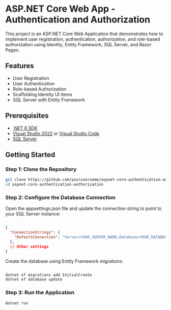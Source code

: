 # ASP.NET Core Web App - Authentication and Authorization

This project is an ASP.NET Core Web Application that demonstrates how to implement user registration, authentication, authorization, and role-based authorization using Identity, Entity Framework, SQL Server, and Razor Pages.

## Features

- User Registration
- User Authentication
- Role-based Authorization
- Scaffolding Identity UI items
- SQL Server with Entity Framework

## Prerequisites

- [.NET 6 SDK](https://dotnet.microsoft.com/download/dotnet/6.0)
- [Visual Studio 2022](https://visualstudio.microsoft.com/) or [Visual Studio Code](https://code.visualstudio.com/)
- [SQL Server](https://www.microsoft.com/en-us/sql-server/sql-server-downloads)

## Getting Started

### Step 1: Clone the Repository

```bash
git clone https://github.com/yourusername/aspnet-core-authentication-authorization.git
cd aspnet-core-authentication-authorization
```
### Step 2: Configure the Database Connection
Open the appsettings.json file and update the connection string to point to your SQL Server instance:

```json

{
  "ConnectionStrings": {
    "DefaultConnection": "Server=YOUR_SERVER_NAME;Database=YOUR_DATABASE_NAME;Trusted_Connection=True;MultipleActiveResultSets=true"
  },
  // Other settings
}
```

Create the database using Entity Framework migrations:

```bash

dotnet ef migrations add InitialCreate
dotnet ef database update
```

### Step 3: Run the Application

```bash
dotnet run
```
